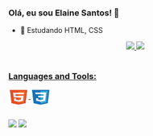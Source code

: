 ### Olá, eu sou Elaine Santos! 👋

- 🌱 Estudando HTML, CSS

<div align="center">
  <a href="https://github.com/elainesantos-in">
  <img height="150em" src="https://github-readme-stats.vercel.app/api?username=elainesantos-in&show_icons=true&theme=default&include_all_commits=true&count_private=true"/>
  <img height="150em" src="https://github-readme-stats.vercel.app/api/top-langs/?username=elainesantos-in&layout=compact&langs_count=7&theme=default"/>
</div>
  
<div style="display: inline_block"><br>
  <h3 align="left">Languages and Tools:</h3>
  <img align="center" alt="Elaine-HTML" height="30" width="40" src="https://raw.githubusercontent.com/devicons/devicon/master/icons/html5/html5-original.svg">
  <img align="center" alt="Elaine-CSS" height="30" width="40" src="https://raw.githubusercontent.com/devicons/devicon/master/icons/css3/css3-original.svg">
</div>

  ##
  
  <a href="https://www.instagram.com/elainesantos.in/" target="_blank"><img src="https://img.shields.io/badge/-Instagram-%23E4405F?style=for-the-badge&logo=instagram&logoColor=white" target="_blank"></a>
  <a href="https://www.linkedin.com/in/elaine-santos-6a20921a6/" target="_blank"><img src="https://img.shields.io/badge/-LinkedIn-%230077B5?style=for-the-badge&logo=linkedin&logoColor=white" target="_blank"></a>
  

  
  

